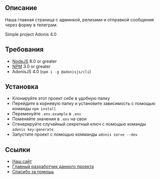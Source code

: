 ## Описание

Наша главная страница с админкой, релизами и отправкой сообщения через форму в телеграм.
<br />

Simple project Adonis 4.0

## Требования
- [NodeJS](https://nodejs.org/) 8.0 or greater
- [NPM](https://www.npmjs.com/) 3.0 or greater
- AdonisJS 4.0 (`npm i -g @adonisjs/cli`)

## Установка
- Клонируйте этот проект себе в удобную папку
- Перейдите в корневую папку и установите зависимость с помощью команды `npm install`
- Переменуйте `.env.example` в `.env`
- Поменяйте значения в `.env` на свои
- Сгенерируйте случайный секретный ключ с помощью команды `adonis key:generate`
- Запустите проект с помощью комманды `adonis serve --dev`

## Ссылки
- [Наш сайт](https://firectmusic.ru)
- [Главный разработчик данного проекта](https://kirillsaint.xyz)
- [Спасибо за помощь](https://github.com/clownless)